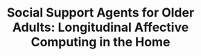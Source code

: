 ---
name: "Social Support Agents For Older Adults"
title: "Social Support Agents for Older Adults: Longitudinal Affective Computing in the Home"
journal: "journal name" 
project: "An Always On Relational Agent for Social Support of Older Adults"
event: "Journal on Multimodal User Interfaces"
authors:
- name: "Ring, L."
- name: "Shi, L."
- name: "Totzke, K."
- name: "Bickmore, T."
year: 2014
resources: null
external_url: null
draft: false 
headless: true
---